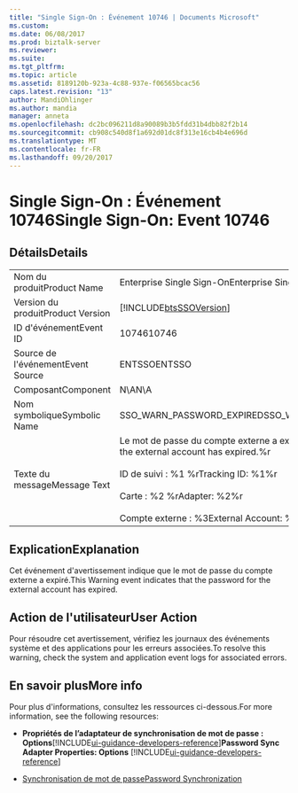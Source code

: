```yaml
---
title: "Single Sign-On : Événement 10746 | Documents Microsoft"
ms.custom: 
ms.date: 06/08/2017
ms.prod: biztalk-server
ms.reviewer: 
ms.suite: 
ms.tgt_pltfrm: 
ms.topic: article
ms.assetid: 8189120b-923a-4c88-937e-f06565bcac56
caps.latest.revision: "13"
author: MandiOhlinger
ms.author: mandia
manager: anneta
ms.openlocfilehash: dc2bc096211d8a90089b3b5fdd31b4dbb82f2b14
ms.sourcegitcommit: cb908c540d8f1a692d01dc8f313e16cb4b4e696d
ms.translationtype: MT
ms.contentlocale: fr-FR
ms.lasthandoff: 09/20/2017
---
```

# <a name="single-sign-on-event-10746"></a><span data-ttu-id="a7e66-102">Single Sign-On : Événement 10746</span><span class="sxs-lookup"><span data-stu-id="a7e66-102">Single Sign-On: Event 10746</span></span>
## <a name="details"></a><span data-ttu-id="a7e66-103">Détails</span><span class="sxs-lookup"><span data-stu-id="a7e66-103">Details</span></span>  
  
|||  
|-|-|  
|<span data-ttu-id="a7e66-104">Nom du produit</span><span class="sxs-lookup"><span data-stu-id="a7e66-104">Product Name</span></span>|<span data-ttu-id="a7e66-105">Enterprise Single Sign-On</span><span class="sxs-lookup"><span data-stu-id="a7e66-105">Enterprise Single Sign-On</span></span>|  
|<span data-ttu-id="a7e66-106">Version du produit</span><span class="sxs-lookup"><span data-stu-id="a7e66-106">Product Version</span></span>|[!INCLUDE[btsSSOVersion](../includes/btsssoversion-md.md)]|  
|<span data-ttu-id="a7e66-107">ID d'événement</span><span class="sxs-lookup"><span data-stu-id="a7e66-107">Event ID</span></span>|<span data-ttu-id="a7e66-108">10746</span><span class="sxs-lookup"><span data-stu-id="a7e66-108">10746</span></span>|  
|<span data-ttu-id="a7e66-109">Source de l'événement</span><span class="sxs-lookup"><span data-stu-id="a7e66-109">Event Source</span></span>|<span data-ttu-id="a7e66-110">ENTSSO</span><span class="sxs-lookup"><span data-stu-id="a7e66-110">ENTSSO</span></span>|  
|<span data-ttu-id="a7e66-111">Composant</span><span class="sxs-lookup"><span data-stu-id="a7e66-111">Component</span></span>|<span data-ttu-id="a7e66-112">N\A</span><span class="sxs-lookup"><span data-stu-id="a7e66-112">N\A</span></span>|  
|<span data-ttu-id="a7e66-113">Nom symbolique</span><span class="sxs-lookup"><span data-stu-id="a7e66-113">Symbolic Name</span></span>|<span data-ttu-id="a7e66-114">SSO_WARN_PASSWORD_EXPIRED</span><span class="sxs-lookup"><span data-stu-id="a7e66-114">SSO_WARN_PASSWORD_EXPIRED</span></span>|  
|<span data-ttu-id="a7e66-115">Texte du message</span><span class="sxs-lookup"><span data-stu-id="a7e66-115">Message Text</span></span>|<span data-ttu-id="a7e66-116">Le mot de passe du compte externe a expiré.%r</span><span class="sxs-lookup"><span data-stu-id="a7e66-116">The password for the external account has expired.%r</span></span><br /><br /> <span data-ttu-id="a7e66-117">ID de suivi : %1 %r</span><span class="sxs-lookup"><span data-stu-id="a7e66-117">Tracking ID: %1%r</span></span><br /><br /> <span data-ttu-id="a7e66-118">Carte : %2 %r</span><span class="sxs-lookup"><span data-stu-id="a7e66-118">Adapter: %2%r</span></span><br /><br /> <span data-ttu-id="a7e66-119">Compte externe : %3</span><span class="sxs-lookup"><span data-stu-id="a7e66-119">External Account: %3</span></span>|  
  
## <a name="explanation"></a><span data-ttu-id="a7e66-120">Explication</span><span class="sxs-lookup"><span data-stu-id="a7e66-120">Explanation</span></span>  
 <span data-ttu-id="a7e66-121">Cet événement d'avertissement indique que le mot de passe du compte externe a expiré.</span><span class="sxs-lookup"><span data-stu-id="a7e66-121">This Warning event indicates that the password for the external account has expired.</span></span>  
  
## <a name="user-action"></a><span data-ttu-id="a7e66-122">Action de l'utilisateur</span><span class="sxs-lookup"><span data-stu-id="a7e66-122">User Action</span></span>  
 <span data-ttu-id="a7e66-123">Pour résoudre cet avertissement, vérifiez les journaux des événements système et des applications pour les erreurs associées.</span><span class="sxs-lookup"><span data-stu-id="a7e66-123">To resolve this warning, check the system and application event logs for associated errors.</span></span>    

## <a name="more-info"></a><span data-ttu-id="a7e66-124">En savoir plus</span><span class="sxs-lookup"><span data-stu-id="a7e66-124">More info</span></span>
<span data-ttu-id="a7e66-125">Pour plus d'informations, consultez les ressources ci-dessous.</span><span class="sxs-lookup"><span data-stu-id="a7e66-125">For more information, see the following resources:</span></span>  
  
-   <span data-ttu-id="a7e66-126">**Propriétés de l’adaptateur de synchronisation de mot de passe : Options**[!INCLUDE[ui-guidance-developers-reference](../includes/ui-guidance-developers-reference.md)]</span><span class="sxs-lookup"><span data-stu-id="a7e66-126">**Password Sync Adapter Properties: Options** [!INCLUDE[ui-guidance-developers-reference](../includes/ui-guidance-developers-reference.md)]</span></span>  
  
-   [<span data-ttu-id="a7e66-127">Synchronisation de mot de passe</span><span class="sxs-lookup"><span data-stu-id="a7e66-127">Password Synchronization</span></span>](../core/password-synchronization2.md)